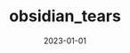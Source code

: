 ---
title: obsidian_tears
description: Blockchain based RPG built on the ICP
date: 2023-01-01
layout: layouts/project.njk
link: https://obsidiantears.xyz
tags: 
  - projects
  - current
---